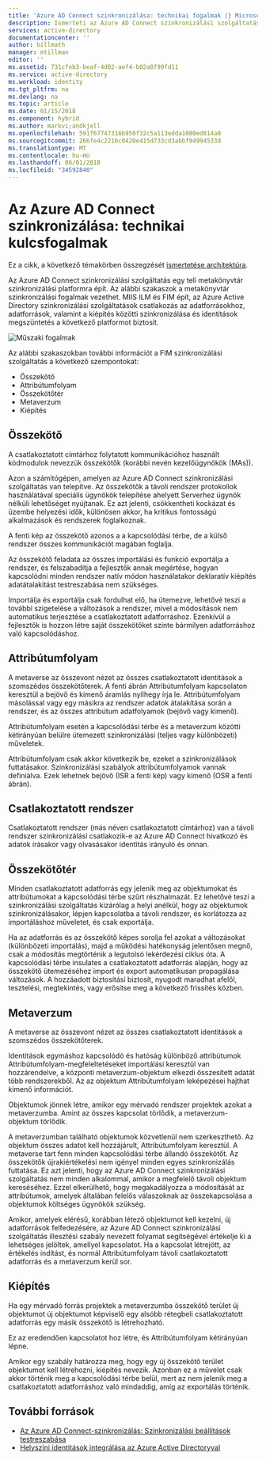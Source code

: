 ```yaml
---
title: 'Azure AD Connect szinkronizálása: technikai fogalmak |} Microsoft Docs'
description: Ismerteti az Azure AD Connect szinkronizálási szolgáltatás műszaki elveit.
services: active-directory
documentationcenter: ''
author: billmath
manager: mtillman
editor: ''
ms.assetid: 731cfeb3-beaf-4d02-aef4-b02a8f99fd11
ms.service: active-directory
ms.workload: identity
ms.tgt_pltfrm: na
ms.devlang: na
ms.topic: article
ms.date: 01/15/2018
ms.component: hybrid
ms.author: markvi;andkjell
ms.openlocfilehash: 591f67747316b950f32c5a113edda1080ed814a0
ms.sourcegitcommit: 266fe4c2216c0420e415d733cd3abbf94994533d
ms.translationtype: MT
ms.contentlocale: hu-HU
ms.lasthandoff: 06/01/2018
ms.locfileid: "34592840"
---
```

# <a name="azure-ad-connect-sync-technical-concepts"></a>Az Azure AD Connect szinkronizálása: technikai kulcsfogalmak
Ez a cikk, a következő témakörben összegzését [ismertetése architektúra](active-directory-aadconnectsync-technical-concepts.md).

Az Azure AD Connect szinkronizálási szolgáltatás egy teli metakönyvtár szinkronizálási platformra épít.
Az alábbi szakaszok a metakönyvtár szinkronizálási fogalmak vezethet.
MIIS ILM és FIM épít, az Azure Active Directory szinkronizálási szolgáltatások csatlakozás az adatforrásokhoz, adatforrások, valamint a kiépítés közötti szinkronizálása és identitások megszüntetés a következő platformot biztosít.

![Műszaki fogalmak](./media/active-directory-aadconnectsync-technical-concepts/scenario.png)

Az alábbi szakaszokban további információt a FIM szinkronizálási szolgáltatás a következő szempontokat:

* Összekötő
* Attribútumfolyam
* Összekötőtér
* Metaverzum
* Kiépítés

## <a name="connector"></a>Összekötő
A csatlakoztatott címtárhoz folytatott kommunikációhoz használt kódmodulok nevezzük összekötők (korábbi nevén kezelőügynökök (MAs)).

Azon a számítógépen, amelyen az Azure AD Connect szinkronizálási szolgáltatás van telepítve. Az összekötők a távoli rendszer protokollok használatával speciális ügynökök telepítése ahelyett Serverhez ügynök nélküli lehetőséget nyújtanak. Ez azt jelenti, csökkentheti kockázat és üzembe helyezési idők, különösen akkor, ha kritikus fontosságú alkalmazások és rendszerek foglalkoznak.

A fenti kép az összekötő azonos a a kapcsolódási térbe, de a külső rendszer összes kommunikációt magában foglalja.

Az összekötő feladata az összes importálási és funkció exportálja a rendszer, és felszabadítja a fejlesztők annak megértése, hogyan kapcsolódni minden rendszer natív módon használatakor deklaratív kiépítés adatátalakítást testreszabása nem szükséges.

Importálja és exportálja csak fordulhat elő, ha ütemezve, lehetővé teszi a további szigetelése a változások a rendszer, mivel a módosítások nem automatikus terjesztése a csatlakoztatott adatforráshoz. Ezenkívül a fejlesztők is hozzon létre saját összekötőket szinte bármilyen adatforráshoz való kapcsolódáshoz.

## <a name="attribute-flow"></a>Attribútumfolyam
A metaverse az összevont nézet az összes csatlakoztatott identitások a szomszédos összekötőterek. A fenti ábrán Attribútumfolyam kapcsolaton keresztül a bejövő és kimenő áramlás nyílhegy írja le. Attribútumfolyam másolással vagy egy másikra az rendszer adatok átalakítása során a rendszer, és az összes attribútum adatfolyamok (bejövő vagy kimenő).

Attribútumfolyam esetén a kapcsolódási térbe és a metaverzum közötti kétirányúan belülre ütemezett szinkronizálási (teljes vagy különbözeti) műveletek.

Attribútumfolyam csak akkor következik be, ezeket a szinkronizálások futtatásakor. Szinkronizálási szabályok attribútumfolyamok vannak definiálva. Ezek lehetnek bejövő (ISR a fenti kép) vagy kimenő (OSR a fenti ábrán).

## <a name="connected-system"></a>Csatlakoztatott rendszer
Csatlakoztatott rendszer (más néven csatlakoztatott címtárhoz) van a távoli rendszer szinkronizálási csatlakozik-e az Azure AD Connect hivatkozó és adatok írásakor vagy olvasásakor identitás irányuló és onnan.

## <a name="connector-space"></a>Összekötőtér
Minden csatlakoztatott adatforrás egy jelenik meg az objektumokat és attribútumokat a kapcsolódási térbe szűrt részhalmazát.
Ez lehetővé teszi a szinkronizálási szolgáltatás kizárólag a helyi anélkül, hogy az objektumok szinkronizálásakor, lépjen kapcsolatba a távoli rendszer, és korlátozza az importáláshoz műveletet, és csak exportálja.

Ha az adatforrás és az összekötő képes sorolja fel azokat a változásokat (különbözeti importálás), majd a működési hatékonyság jelentősen megnő, csak a módosítás megtörténik a legutolsó lekérdezési ciklus óta. A kapcsolódási térbe insulates a csatlakoztatott adatforrás alapján, hogy az összekötő ütemezéséhez import és export automatikusan propagálása változások. A hozzáadott biztosítási biztosít, nyugodt maradhat afelől, tesztelési, megtekintés, vagy erősítse meg a következő frissítés közben.

## <a name="metaverse"></a>Metaverzum
A metaverse az összevont nézet az összes csatlakoztatott identitások a szomszédos összekötőterek.

Identitások egymáshoz kapcsolódó és hatóság különböző attribútumok Attribútumfolyam-megfeleltetéseket importálási keresztül van hozzárendelve, a központi metaverzum-objektum elkezdi összesített adatát több rendszerekből. Az az objektum Attribútumfolyam leképezései hajthat kimenő információt.

Objektumok jönnek létre, amikor egy mérvadó rendszer projektek azokat a metaverzumba. Amint az összes kapcsolat törlődik, a metaverzum-objektum törlődik.

A metaverzumban található objektumok közvetlenül nem szerkeszthető. Az objektum összes adatot kell hozzájárult, Attribútumfolyam keresztül. A metaverse tart fenn minden kapcsolódási térbe állandó összekötőt. Az összekötők újrakiértékelési nem igényel minden egyes szinkronizálás futtatása. Ez azt jelenti, hogy az Azure AD Connect szinkronizálási szolgáltatás nem minden alkalommal, amikor a megfelelő távoli objektum kereséséhez. Ezzel elkerülhető, hogy megakadályozza a módosítását az attribútumok, amelyek általában felelős válaszoknak az összekapcsolása a objektumok költséges ügynökök szükség.

Amikor, amelyek elérésű, korábban létező objektumot kell kezelni, új adatforrások felfedezésére, az Azure AD Connect szinkronizálási szolgáltatás illesztési szabály nevezett folyamat segítségével értékelje ki a lehetséges jelöltek, amellyel kapcsolatot.
Ha a kapcsolat létrejött, az értékelés indítást, és normál Attribútumfolyam távoli csatlakoztatott adatforrás és a metaverzum kerül sor.

## <a name="provisioning"></a>Kiépítés
Ha egy mérvadó forrás projektek a metaverzumba összekötő terület új objektumot új objektumot képviselő egy alsóbb rétegbeli csatlakoztatott adatforrás egy másik összekötő is létrehozható.

Ez az eredendően kapcsolatot hoz létre, és Attribútumfolyam kétirányúan lépne.

Amikor egy szabály határozza meg, hogy egy új összekötő terület objektumot kell létrehozni, kiépítés nevezik. Azonban ez a művelet csak akkor történik meg a kapcsolódási térbe belül, mert az nem jelenik meg a csatlakoztatott adatforráshoz való mindaddig, amíg az exportálás történik.

## <a name="additional-resources"></a>További források
* [Az Azure AD Connect-szinkronizálás: Szinkronizálási beállítások testreszabása](active-directory-aadconnectsync-whatis.md)
* [Helyszíni identitások integrálása az Azure Active Directoryval](active-directory-aadconnect.md)

<!--Image references-->
[1]: ./media/active-directory-aadsync-technical-concepts/ic750598.png
